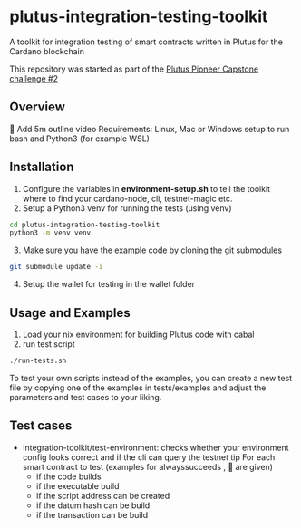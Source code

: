 # plutus-integration-testing-toolkit
A toolkit for integration testing of smart contracts written in Plutus for the Cardano blockchain

This repository was started as part of the [Plutus Pioneer Capstone challenge #2](https://ucarecdn.com/8f27865c-f861-458e-bc97-ad13be9f3633/CardanoSummit2021_PlutusPioneerCapstone.pdf)

## Overview
:memo: Add 5m outline video
Requirements: Linux, Mac or Windows setup to run bash and Python3 (for example WSL)

## Installation
1. Configure the variables in **environment-setup.sh** to tell the toolkit where to find your cardano-node, cli, testnet-magic etc.
2. Setup a Python3 venv for running the tests (using venv)
```bash
cd plutus-integration-testing-toolkit
python3 -m venv venv
```
3. Make sure you have the example code by cloning the git submodules
```bash
git submodule update -i
```
4. Setup the wallet for testing in the wallet folder 

## Usage and Examples
1. Load your nix environment for building Plutus code with cabal
2. run test script
```bash
./run-tests.sh
```
To test your own scripts instead of the examples, you can create a new test file by copying one of the examples in tests/examples and adjust the parameters and test cases to your liking.

## Test cases
- integration-toolkit/test-environment: checks whether your environment config looks correct and if the cli can query the testnet tip
For each smart contract to test (examples for alwayssucceeds , :memo: are given)
  - if the code builds
  - if the executable build
  - if the script address can be created
  - if the datum hash can be build
  - if the transaction can be build
  
